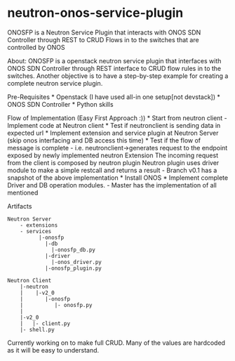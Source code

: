 # neutron-onos-service-plugin
ONOSFP is a Neutron Service Plugin that interacts with ONOS SDN Controller through REST to CRUD Flows in to the switches that are controlled by ONOS

About:
     ONOSFP is a openstack neutron service plugin that interfaces with ONOS SDN Controller through REST interface to CRUD flow rules in to the switches.
     Another objective is to have a step-by-step example for creating a complete neutron service plugin.
     
Pre-Requisites
    * Openstack (I have used all-in one setup[not devstack])
    * ONOS SDN Controller
    * Python skills
    
Flow of Implementation (Easy First Approach :))
    * Start from neutron client - Implement code at Neutron client
    * Test if neutronclient is sending data in expected url
    * Implement extension and service plugin at Neutron Server (skip onos interfacing and DB access this time)
    * Test if the flow of message is complete - i.e. 
              neutronclient->generates request to the endpoint exposed by newly implemented neutron Extension
              The incoming request from the client is composed by neutron plugin
              Neutron plugin uses driver module to make a simple restcall and returns a result
    - Branch v0.1 has a snapshot of the above implementation
    * Install ONOS
    * Implement complete Driver and DB operation modules.
    - Master has the implementation of all  mentioned
    
Artifacts

    Neutron Server
        - extensions
        - services
              |-onosfp
                |-db
                  |-onosfp_db.py
                |-driver
                  |-onos_driver.py
                |-onosfp_plugin.py
                
    Neutron Client
        |-neutron
        |    |-v2_0
        |       |-onosfp
        |          |- onosfp.py
        |
        |-v2_0
        |   |- client.py
        |- shell.py
        
Currently working on to make full CRUD. Many of the values are hardcoded as it will be easy to understand.
            
